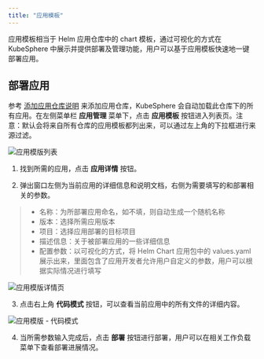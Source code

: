 ```yaml
---
title: "应用模板"
---
```


应用模板相当于 Helm 应用仓库中的 chart 模板，通过可视化的方式在 KubeSphere 中展示并提供部署及管理功能，用户可以基于应用模板快速地一键部署应用。

## 部署应用

参考 [添加应用仓库说明](/express/zh-CN/manage-repo) 来添加应用仓库，KubeSphere 会自动加载此仓库下的所有应用。在左侧菜单栏 **应用管理** 菜单下，点击 **应用模板** 按钮进入列表页。注意：默认会将来自所有仓库的应用模板都列出来，可以通过左上角的下拉框进行来源过滤。

![应用模版列表](/apptemplates_list.png)

1. 找到所需的应用，点击 **应用详情** 按钮。

2. 弹出窗口左侧为当前应用的详细信息和说明文档，右侧为需要填写的和部署相关的参数。

> - 名称：为所部署应用命名，如不填，则自动生成一个随机名称
> - 版本：选择所需应用版本
> - 项目：选择应用部署的目标项目
> - 描述信息：关于被部署应用的一些详细信息
> - 配置参数：以可视化的方式，将 Helm Chart 应用包中的 values.yaml 展示出来，里面包含了应用开发者允许用户自定义的参数，用户可以根据实际情况进行填写

![应用模版详情页](/apptemplate_deploy.png)

3. 点击右上角 **代码模式** 按钮，可以查看当前应用中的所有文件的详细内容。

![应用模版 - 代码模式](/apptemplates_yaml.png)

4. 当所需参数输入完成后，点击 **部署** 按钮进行部署，用户可以在相关工作负载菜单下查看部署进展情况。
